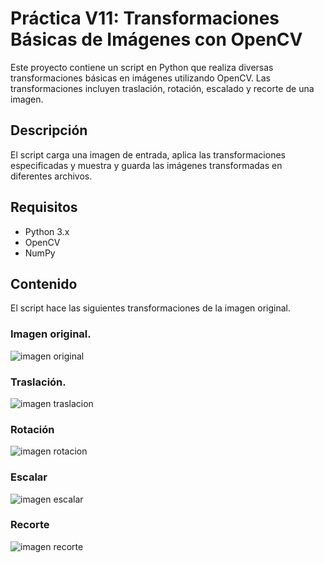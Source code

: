 # Práctica V11: Transformaciones Básicas de Imágenes con OpenCV

Este proyecto contiene un script en Python que realiza diversas transformaciones básicas en imágenes utilizando OpenCV. Las transformaciones incluyen traslación, rotación, escalado y recorte de una imagen.

## Descripción

El script carga una imagen de entrada, aplica las transformaciones especificadas y muestra y guarda las imágenes transformadas en diferentes archivos.

## Requisitos

- Python 3.x
- OpenCV
- NumPy

## Contenido 
El script hace las siguientes transformaciones de la imagen original. 

### Imagen original. 
![imagen original](https://github.com/deaangelg/Vision-Artificial-/blob/c1321da373480dd49336bb328ee36f85989a7714/P.VII%20_Transformaci%C3%B3nes_img/ternurin.PNG)
### Traslación. 
![imagen traslacion](https://github.com/deaangelg/Vision-Artificial-/blob/6e5c1f2944def81b85482dea5c026de02204fb76/P.VII%20_Transformaci%C3%B3nes_img/Traslacion.jpg)
### Rotación
![imagen rotacion](https://github.com/deaangelg/Vision-Artificial-/blob/460e1223dc8b5edce762c621d1b3e25073553fcc/P.VII%20_Transformaci%C3%B3nes_img/Rotacion.jpg)
### Escalar
![imagen escalar](https://github.com/deaangelg/Vision-Artificial-/blob/c35a1b4dc7241b1d885430e13e3dc53a37e04814/P.VII%20_Transformaci%C3%B3nes_img/Escala.jpg)
### Recorte
![imagen recorte](https://github.com/deaangelg/Vision-Artificial-/blob/834d897b8c87e52816ef37353c65e5ed1f3662fc/P.VII%20_Transformaci%C3%B3nes_img/Recorte.jpg)
